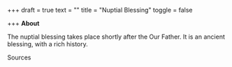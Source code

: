 +++
draft = true
text = ""
title = "Nuptial Blessing"
toggle = false

+++
**About**

The nuptial blessing takes place shortly after the Our Father. It is an ancient blessing, with a rich history. 

Sources